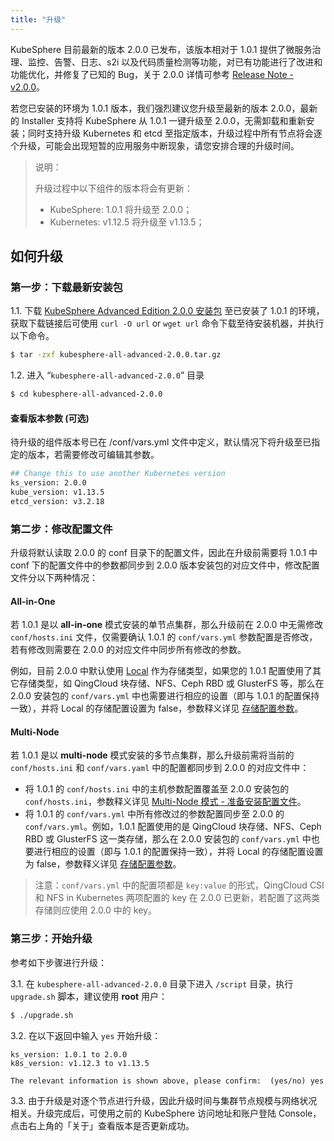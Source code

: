 ```yaml
---
title: "升级"
---
```


KubeSphere 目前最新的版本 2.0.0 已发布，该版本相对于 1.0.1 提供了微服务治理、监控、告警、日志、s2i 以及代码质量检测等功能，对已有功能进行了改进和功能优化，并修复了已知的 Bug，关于 2.0.0 详情可参考 [Release Note - v2.0.0](../../release/release-v200)。

若您已安装的环境为 1.0.1 版本，我们强烈建议您升级至最新的版本 2.0.0，最新的 Installer 支持将 KubeSphere 从 1.0.1 一键升级至 2.0.0，无需卸载和重新安装；同时支持升级 Kubernetes 和 etcd 至指定版本，升级过程中所有节点将会逐个升级，可能会出现短暂的应用服务中断现象，请您安排合理的升级时间。

> 说明：
>
> 升级过程中以下组件的版本将会有更新：
> - KubeSphere: 1.0.1 将升级至 2.0.0；
> - Kubernetes: v1.12.5 将升级至 v1.13.5；


## 如何升级

### 第一步：下载最新安装包

1.1. 下载 [KubeSphere Advanced Edition 2.0.0 安装包](https://kubesphere.io/download) 至已安装了 1.0.1 的环境，获取下载链接后可使用 `curl -O url` or `wget url` 命令下载至待安装机器，并执行以下命令。

```bash
$ tar -zxf kubesphere-all-advanced-2.0.0.tar.gz
```

1.2. 进入 “`kubesphere-all-advanced-2.0.0`” 目录

```bash
$ cd kubesphere-all-advanced-2.0.0
```

#### 查看版本参数 (可选)

待升级的组件版本号已在  /conf/vars.yml 文件中定义，默认情况下将升级至已指定的版本，若需要修改可编辑其参数。

```bash
## Change this to use another Kubernetes version
ks_version: 2.0.0
kube_version: v1.13.5
etcd_version: v3.2.18
```

### 第二步：修改配置文件 

升级将默认读取 2.0.0 的 conf 目录下的配置文件，因此在升级前需要将 1.0.1 中 conf 下的配置文件中的参数都同步到 2.0.0 版本安装包的对应文件中，修改配置文件分以下两种情况：

#### All-in-One

若 1.0.1 是以 **all-in-one** 模式安装的单节点集群，那么升级前在 2.0.0 中无需修改 `conf/hosts.ini` 文件，仅需要确认 1.0.1 的 `conf/vars.yml` 参数配置是否修改，若有修改则需要在 2.0.0 的对应文件中同步所有修改的参数。

例如，目前 2.0.0 中默认使用 [Local](https://kubernetes.io/docs/concepts/storage/volumes/#local) 作为存储类型，如果您的 1.0.1 配置使用了其它存储类型，如 QingCloud 块存储、NFS、Ceph RBD 或 GlusterFS 等，那么在 2.0.0 安装包的 `conf/vars.yml` 中也需要进行相应的设置（即与 1.0.1 的配置保持一致），并将 Local 的存储配置设置为 false，参数释义详见 [存储配置参数](../storage-configuration)。

#### Multi-Node 

若 1.0.1 是以 **multi-node** 模式安装的多节点集群，那么升级前需将当前的 `conf/hosts.ini` 和 `conf/vars.yaml` 中的配置都同步到 2.0.0 的对应文件中：
   - 将 1.0.1 的 `conf/hosts.ini` 中的主机参数配置覆盖至 2.0.0 安装包的 `conf/hosts.ini`，参数释义详见 [Multi-Node 模式 - 准备安装配置文件](../multi-node)。
   - 将 1.0.1 的 `conf/vars.yml` 中所有修改过的参数配置同步至 2.0.0 的 `conf/vars.yml`。例如，1.0.1 配置使用的是 QingCloud 块存储、NFS、Ceph RBD 或 GlusterFS 这一类存储，那么在 2.0.0 安装包的 `conf/vars.yml` 中也要进行相应的设置（即与 1.0.1 的配置保持一致），并将 Local 的存储配置设置为 false，参数释义详见 [存储配置参数](../storage-configuration)。 

> 注意：`conf/vars.yml` 中的配置项都是 `key:value` 的形式，QingCloud CSI 和 NFS in Kubernetes 两项配置的 key 在 2.0.0 已更新，若配置了这两类存储则应使用 2.0.0 中的 key。

### 第三步：开始升级

参考如下步骤进行升级：

3.1. 在 `kubesphere-all-advanced-2.0.0` 目录下进入 `/script` 目录，执行 `upgrade.sh` 脚本，建议使用 **root** 用户：

```bash
$ ./upgrade.sh
```

3.2. 在以下返回中输入 `yes` 开始升级：

```
ks_version: 1.0.1 to 2.0.0
k8s_version: v1.12.3 to v1.13.5

The relevant information is shown above, please confirm:  (yes/no) yes
```

3.3. 由于升级是对逐个节点进行升级，因此升级时间与集群节点规模与网络状况相关。升级完成后，可使用之前的 KubeSphere 访问地址和账户登陆 Console，点击右上角的「关于」查看版本是否更新成功。

<!-- ![查看版本号](/advanced-2.0.0.png) -->